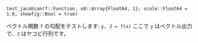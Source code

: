 ```
test_jacobian(f::Function, x0::Array{Float64, 1}; scale::Float64 = 1.0, showfig::Bool = true)
```

ベクトル関数 `f` の勾配をテストします: `y, J = f(x)` ここで `y` はベクトル出力で、`J` はヤコビ行列です。
